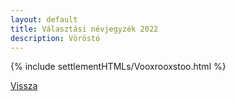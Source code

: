 ```yaml
---
layout: default
title: Választási névjegyzék 2022
description: Vöröstó
---
```


{% include settlementHTMLs/Vooxrooxstoo.html %}

[Vissza](./)